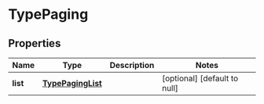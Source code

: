# TypePaging

## Properties
Name | Type | Description | Notes
------------ | ------------- | ------------- | -------------
**list** | [**TypePagingList**](TypePagingList.md) |  | [optional] [default to null]


